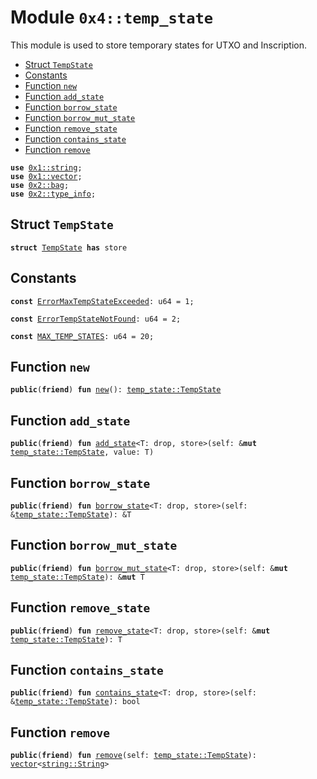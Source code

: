 
<a name="0x4_temp_state"></a>

# Module `0x4::temp_state`

This module is used to store temporary states for UTXO and Inscription.


-  [Struct `TempState`](#0x4_temp_state_TempState)
-  [Constants](#@Constants_0)
-  [Function `new`](#0x4_temp_state_new)
-  [Function `add_state`](#0x4_temp_state_add_state)
-  [Function `borrow_state`](#0x4_temp_state_borrow_state)
-  [Function `borrow_mut_state`](#0x4_temp_state_borrow_mut_state)
-  [Function `remove_state`](#0x4_temp_state_remove_state)
-  [Function `contains_state`](#0x4_temp_state_contains_state)
-  [Function `remove`](#0x4_temp_state_remove)


<pre><code><b>use</b> <a href="">0x1::string</a>;
<b>use</b> <a href="">0x1::vector</a>;
<b>use</b> <a href="">0x2::bag</a>;
<b>use</b> <a href="">0x2::type_info</a>;
</code></pre>



<a name="0x4_temp_state_TempState"></a>

## Struct `TempState`



<pre><code><b>struct</b> <a href="temp_state.md#0x4_temp_state_TempState">TempState</a> <b>has</b> store
</code></pre>



<a name="@Constants_0"></a>

## Constants


<a name="0x4_temp_state_ErrorMaxTempStateExceeded"></a>



<pre><code><b>const</b> <a href="temp_state.md#0x4_temp_state_ErrorMaxTempStateExceeded">ErrorMaxTempStateExceeded</a>: u64 = 1;
</code></pre>



<a name="0x4_temp_state_ErrorTempStateNotFound"></a>



<pre><code><b>const</b> <a href="temp_state.md#0x4_temp_state_ErrorTempStateNotFound">ErrorTempStateNotFound</a>: u64 = 2;
</code></pre>



<a name="0x4_temp_state_MAX_TEMP_STATES"></a>



<pre><code><b>const</b> <a href="temp_state.md#0x4_temp_state_MAX_TEMP_STATES">MAX_TEMP_STATES</a>: u64 = 20;
</code></pre>



<a name="0x4_temp_state_new"></a>

## Function `new`



<pre><code><b>public</b>(<b>friend</b>) <b>fun</b> <a href="temp_state.md#0x4_temp_state_new">new</a>(): <a href="temp_state.md#0x4_temp_state_TempState">temp_state::TempState</a>
</code></pre>



<a name="0x4_temp_state_add_state"></a>

## Function `add_state`



<pre><code><b>public</b>(<b>friend</b>) <b>fun</b> <a href="temp_state.md#0x4_temp_state_add_state">add_state</a>&lt;T: drop, store&gt;(self: &<b>mut</b> <a href="temp_state.md#0x4_temp_state_TempState">temp_state::TempState</a>, value: T)
</code></pre>



<a name="0x4_temp_state_borrow_state"></a>

## Function `borrow_state`



<pre><code><b>public</b>(<b>friend</b>) <b>fun</b> <a href="temp_state.md#0x4_temp_state_borrow_state">borrow_state</a>&lt;T: drop, store&gt;(self: &<a href="temp_state.md#0x4_temp_state_TempState">temp_state::TempState</a>): &T
</code></pre>



<a name="0x4_temp_state_borrow_mut_state"></a>

## Function `borrow_mut_state`



<pre><code><b>public</b>(<b>friend</b>) <b>fun</b> <a href="temp_state.md#0x4_temp_state_borrow_mut_state">borrow_mut_state</a>&lt;T: drop, store&gt;(self: &<b>mut</b> <a href="temp_state.md#0x4_temp_state_TempState">temp_state::TempState</a>): &<b>mut</b> T
</code></pre>



<a name="0x4_temp_state_remove_state"></a>

## Function `remove_state`



<pre><code><b>public</b>(<b>friend</b>) <b>fun</b> <a href="temp_state.md#0x4_temp_state_remove_state">remove_state</a>&lt;T: drop, store&gt;(self: &<b>mut</b> <a href="temp_state.md#0x4_temp_state_TempState">temp_state::TempState</a>): T
</code></pre>



<a name="0x4_temp_state_contains_state"></a>

## Function `contains_state`



<pre><code><b>public</b>(<b>friend</b>) <b>fun</b> <a href="temp_state.md#0x4_temp_state_contains_state">contains_state</a>&lt;T: drop, store&gt;(self: &<a href="temp_state.md#0x4_temp_state_TempState">temp_state::TempState</a>): bool
</code></pre>



<a name="0x4_temp_state_remove"></a>

## Function `remove`



<pre><code><b>public</b>(<b>friend</b>) <b>fun</b> <a href="temp_state.md#0x4_temp_state_remove">remove</a>(self: <a href="temp_state.md#0x4_temp_state_TempState">temp_state::TempState</a>): <a href="">vector</a>&lt;<a href="_String">string::String</a>&gt;
</code></pre>
